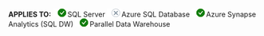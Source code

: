 <Token>**APPLIES TO:** ![Yes](media/yes.png)SQL Server ![No](media/no.png)Azure SQL Database ![Yes](media/yes.png)Azure Synapse Analytics (SQL DW) ![Yes](media/yes.png)Parallel Data Warehouse </Token>

